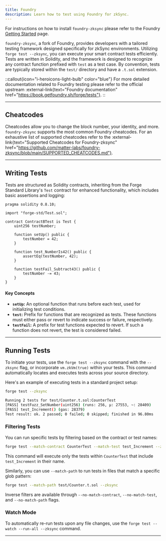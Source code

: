 ```yaml
---
title: Foundry
description: Learn how to test using Foundry for zkSync.
---
```


<!-- TODO: update link -->
For instructions on how to install `foundry-zksync` please refer to the Foundry [Getting Started](../tooling/foundry/getting-started.md) page.

`foundry-zksync`, a fork of Foundry, provides developers with a tailored testing framework designed specifically for zkSync environments.
Utilizing `forge test --zksync`, you can execute your smart contract tests efficiently.
Tests are written in Solidity, and the framework is designed to recognize any contract function prefixed with `test` as a test case.
By convention, tests are typically stored within the `test/` directory and have a `.t.sol` extension.

::callout{icon="i-heroicons-light-bulb" color="blue"}
For more detailed documentation related to Foundry testing please refer to the official upstream :external-link{text="Foundry documentation" href="https://book.getfoundry.sh/forge/tests"}.
::

---
## Cheatcodes

Cheatcodes allow you to change the block number, your identity, and more.
`foundry-zksync` supports the most common Foundry cheatcodes.
For an exhaustive list of supported cheatcodes refer to the :external-link{text="Supported Cheatcodes for Foundry-zksync" href="https://github.com/matter-labs/foundry-zksync/blob/main/SUPPORTED_CHEATCODES.md"}.

---
## Writing Tests

Tests are structured as Solidity contracts,
 inheriting from the Forge Standard Library's `Test` contract for enhanced functionality,
which includes basic assertions and logging:

```solidity
pragma solidity 0.8.10;

import "forge-std/Test.sol";

contract ContractBTest is Test {
    uint256 testNumber;

    function setUp() public {
        testNumber = 42;
    }

    function test_NumberIs42() public {
        assertEq(testNumber, 42);
    }

    function testFail_Subtract43() public {
        testNumber -= 43;
    }
}
```

#### Key Concepts

- **`setUp`:** An optional function that runs before each test, used for initializing test conditions.
- **`test`:** Prefix for functions that are recognized as tests. These functions must either pass or revert to indicate success or failure, respectively.
- **`testFail`:** A prefix for test functions expected to revert. If such a function does not revert, the test is considered failed.

---
## Running Tests

To initiate your tests, use the `forge test --zksync` command with the `--zksync` flag, or incorporate `vm.zkVm(true)` within your tests.
This command automatically locates and executes tests across your source directory.

Here's an example of executing tests in a standard project setup:

```bash
forge test --zksync

Running 2 tests for test/Counter.t.sol:CounterTest
[PASS] testFuzz_SetNumber(uint256) (runs: 256, μ: 27553, ~: 28409)
[PASS] test_Increment() (gas: 28379)
Test result: ok. 2 passed; 0 failed; 0 skipped; finished in 96.80ms
```

### Filtering Tests

You can run specific tests by filtering based on the contract or test names:

```bash
forge test --match-contract CounterTest --match-test test_Increment --zksync
```

This command will execute only the tests within `CounterTest` that include `test_Increment` in their name.

Similarly, you can use `--match-path` to run tests in files that match a specific glob pattern:

```bash
forge test --match-path test/Counter.t.sol --zksync
```

Inverse filters are available through `--no-match-contract`, `--no-match-test`, and `--no-match-path` flags.

### Watch Mode

To automatically re-run tests upon any file changes, use the `forge test --watch --run-all --zksync` command.

---

